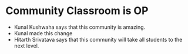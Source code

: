 # Community Classroom is OP

- Kunal Kushwaha says that this community is amazing.
- Kunal made this change
- Hitarth Srivatava says that this community will take all students to the next level.
